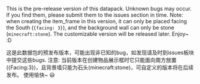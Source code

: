 This is the pre-release version of this datapack. Unknown bugs may occur. If you find them, please submit them to the issues section in time.
Note: when creating the item_frame in this version, it can only be placed facing the South (`{facing: 3}`), and the background wall can only be stone (`minecraft:stone`). The customizable version will be released later.
Enjoy~ :D 

这是此数据包的预发布版本，可能出现非已知的bug，如发现请及时到issues板块中提交这些bugs.
注意: 当前版本在创建物品展示框时它只能面向南方放置({Facing:3})，且背景墙只能为石头(minecraft:stone)，可自定义的版本将在后续发布。
使用愉快~ 😃